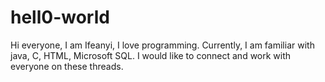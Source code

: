 # hell0-world

Hi everyone,
I am Ifeanyi, I love programming. Currently, I am familiar with java, C, HTML, Microsoft SQL.
I would like to connect and work with everyone on these threads.
